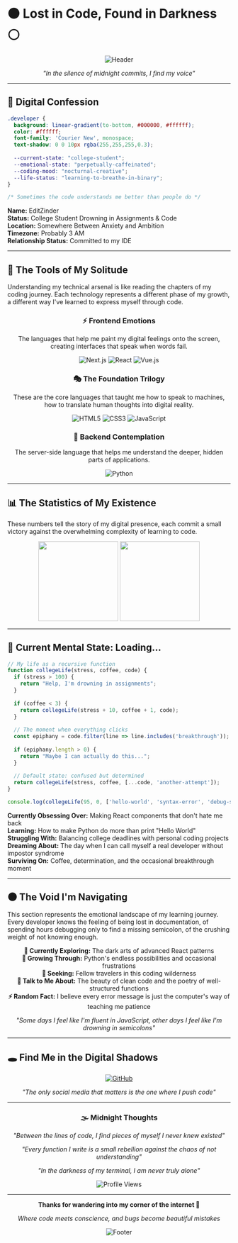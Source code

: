 # ⚫ Lost in Code, Found in Darkness ⚪

<div align="center">
  
![Header](https://capsule-render.vercel.app/api?type=waving&color=0:000000,100:ffffff&height=200&section=header&text=EditZinder&fontSize=50&fontColor=000000&animation=twinkling&fontAlignY=35&desc=Coding%20Through%20the%20Void&descAlignY=55&descAlign=center&fontAlign=center)

*"In the silence of midnight commits, I find my voice"*

</div>

---

## 🖤 Digital Confession

```css
.developer {
  background: linear-gradient(to-bottom, #000000, #ffffff);
  color: #ffffff;
  font-family: 'Courier New', monospace;
  text-shadow: 0 0 10px rgba(255,255,255,0.3);
  
  --current-state: "college-student";
  --emotional-state: "perpetually-caffeinated";
  --coding-mood: "nocturnal-creative";
  --life-status: "learning-to-breathe-in-binary";
}

/* Sometimes the code understands me better than people do */
```

**Name:** EditZinder  
**Status:** College Student Drowning in Assignments & Code  
**Location:** Somewhere Between Anxiety and Ambition  
**Timezone:** Probably 3 AM  
**Relationship Status:** Committed to my IDE  

---

## 🌙 The Tools of My Solitude

Understanding my technical arsenal is like reading the chapters of my coding journey. Each technology represents a different phase of my growth, a different way I've learned to express myself through code.

<div align="center">

### ⚡ Frontend Emotions
The languages that help me paint my digital feelings onto the screen, creating interfaces that speak when words fail.

![Next.js](https://img.shields.io/badge/Next.js-000000?style=for-the-badge&logo=next.js&logoColor=white)
![React](https://img.shields.io/badge/React-000000?style=for-the-badge&logo=react&logoColor=white&labelColor=000000)
![Vue.js](https://img.shields.io/badge/Vue.js-000000?style=for-the-badge&logo=vue.js&logoColor=white&labelColor=000000)

### 🎭 The Foundation Trilogy
These are the core languages that taught me how to speak to machines, how to translate human thoughts into digital reality.

![HTML5](https://img.shields.io/badge/HTML5-ffffff?style=for-the-badge&logo=html5&logoColor=000000)
![CSS3](https://img.shields.io/badge/CSS3-ffffff?style=for-the-badge&logo=css3&logoColor=000000)
![JavaScript](https://img.shields.io/badge/JavaScript-000000?style=for-the-badge&logo=javascript&logoColor=ffffff)

### 🐍 Backend Contemplation
The server-side language that helps me understand the deeper, hidden parts of applications.

![Python](https://img.shields.io/badge/Python-ffffff?style=for-the-badge&logo=python&logoColor=000000)

</div>

---

## 📊 The Statistics of My Existence

These numbers tell the story of my digital presence, each commit a small victory against the overwhelming complexity of learning to code.

<div align="center">

<img height="180em" src="https://github-readme-stats.vercel.app/api?username=EditZinder&show_icons=true&theme=dark&bg_color=000000&border_color=ffffff&text_color=ffffff&icon_color=ffffff&title_color=ffffff&hide_border=false&border_radius=15"/>

<img height="180em" src="https://github-readme-stats.vercel.app/api/top-langs/?username=EditZinder&layout=compact&theme=dark&bg_color=ffffff&border_color=000000&text_color=000000&title_color=000000&hide_border=false&border_radius=15"/>

</div>

---

## 💭 Current Mental State: Loading...

```javascript
// My life as a recursive function
function collegeLife(stress, coffee, code) {
  if (stress > 100) {
    return "Help, I'm drowning in assignments";
  }
  
  if (coffee < 3) {
    return collegeLife(stress + 10, coffee + 1, code);
  }
  
  // The moment when everything clicks
  const epiphany = code.filter(line => line.includes('breakthrough'));
  
  if (epiphany.length > 0) {
    return "Maybe I can actually do this...";
  }
  
  // Default state: confused but determined
  return collegeLife(stress, coffee, [...code, 'another-attempt']);
}

console.log(collegeLife(95, 0, ['hello-world', 'syntax-error', 'debug-session']));
```

**Currently Obsessing Over:** Making React components that don't hate me back  
**Learning:** How to make Python do more than print "Hello World"  
**Struggling With:** Balancing college deadlines with personal coding projects  
**Dreaming About:** The day when I can call myself a real developer without impostor syndrome  
**Surviving On:** Coffee, determination, and the occasional breakthrough moment  

---

## 🌑 The Void I'm Navigating

This section represents the emotional landscape of my learning journey. Every developer knows the feeling of being lost in documentation, of spending hours debugging only to find a missing semicolon, of the crushing weight of not knowing enough.

<div align="center">

**🔭 Currently Exploring:** The dark arts of advanced React patterns  
**🌱 Growing Through:** Python's endless possibilities and occasional frustrations  
**👥 Seeking:** Fellow travelers in this coding wilderness  
**💬 Talk to Me About:** The beauty of clean code and the poetry of well-structured functions  
**⚡ Random Fact:** I believe every error message is just the computer's way of teaching me patience  

*"Some days I feel like I'm fluent in JavaScript, other days I feel like I'm drowning in semicolons"*

</div>

---

## 🕳️ Find Me in the Digital Shadows

<div align="center">

[![GitHub](https://img.shields.io/badge/GitHub-ffffff?style=for-the-badge&logo=github&logoColor=000000)](https://github.com/EditZinder)

*"The only social media that matters is the one where I push code"*

</div>

---

<div align="center">

### 🌫️ Midnight Thoughts

*"Between the lines of code, I find pieces of myself I never knew existed"*

*"Every function I write is a small rebellion against the chaos of not understanding"*

*"In the darkness of my terminal, I am never truly alone"*

![Profile Views](https://komarev.com/ghpvc/?username=EditZinder&color=000000&style=for-the-badge)

---

**Thanks for wandering into my corner of the internet 🖤**

*Where code meets conscience, and bugs become beautiful mistakes*

![Footer](https://capsule-render.vercel.app/api?type=waving&color=0:ffffff,100:000000&height=100&section=footer)

</div>
